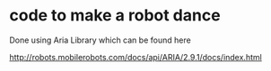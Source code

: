 # code to make a robot dance
Done using Aria Library which can be found here

http://robots.mobilerobots.com/docs/api/ARIA/2.9.1/docs/index.html
